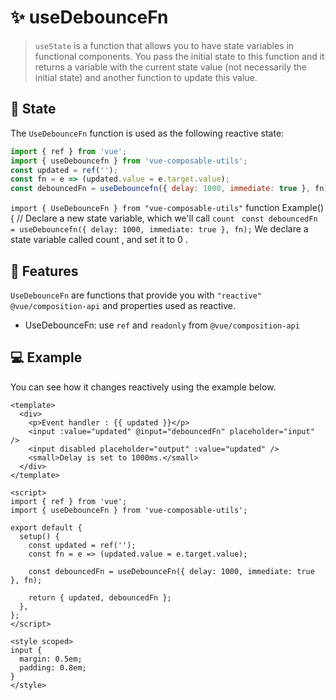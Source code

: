 # :sparkles: useDebounceFn

> `useState` is a function that allows you to have state variables in functional components. You pass the initial state to this function and it returns a variable with the current state value (not necessarily the initial state) and another function to update this value.

## :convenience_store: State

The `UseDebounceFn` function is used as the following reactive state:

```js
import { ref } from 'vue';
import { useDebouncefn } from 'vue-composable-utils';
const updated = ref('');
const fn = e => (updated.value = e.target.value);
const debouncedFn = useDebouncefn({ delay: 1000, immediate: true }, fn);
```

`import { UseDebounceFn } from "vue-composable-utils"` function Example() { // Declare a new state variable, which we'll call `count` ` const debouncedFn = useDebouncefn({ delay: 1000, immediate: true }, fn);` We declare a state variable called count , and set it to 0 .

## :rocket: Features

`UseDebounceFn` are functions that provide you with `"reactive"` `@vue/composition-api` and properties used as reactive.

- UseDebounceFn: use `ref` and `readonly` from `@vue/composition-api`

## :computer: Example

You can see how it changes reactively using the example below.

<DebouncedFn />

```vue
<template>
  <div>
    <p>Event handler : {{ updated }}</p>
    <input :value="updated" @input="debouncedFn" placeholder="input" />
    <input disabled placeholder="output" :value="updated" />
    <small>Delay is set to 1000ms.</small>
  </div>
</template>

<script>
import { ref } from 'vue';
import { useDebounceFn } from 'vue-composable-utils';

export default {
  setup() {
    const updated = ref('');
    const fn = e => (updated.value = e.target.value);

    const debouncedFn = useDebounceFn({ delay: 1000, immediate: true }, fn);

    return { updated, debouncedFn };
  },
};
</script>

<style scoped>
input {
  margin: 0.5em;
  padding: 0.8em;
}
</style>
```

<ToggleDarkMode/>
